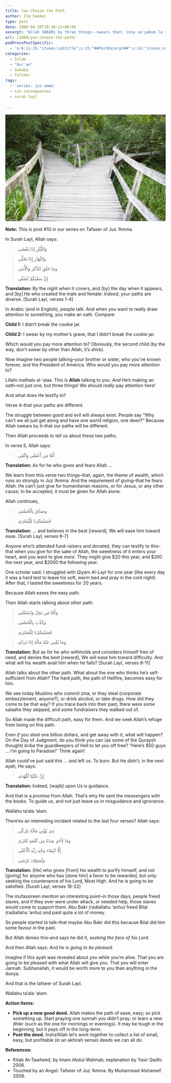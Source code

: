 ```yaml
---
title: You Choose the Path
author: Ilm Seeker
type: post
date: 2009-04-30T18:38:11+00:00
excerpt: "Allah SWEARS by three things--swears that: inna sa'yakum la shatta, that INDEED, your paths are different. Good and evil will always exist; there will always be division. What are these paths that He explains in subsequent verses of Surah Layl?"
url: /2009/you-choose-the-path/
podPressPostSpecific:
  - 'a:6:{s:15:"itunes:subtitle";s:15:"##PostExcerpt##";s:14:"itunes:summary";s:15:"##PostExcerpt##";s:15:"itunes:keywords";s:17:"##WordPressCats##";s:13:"itunes:author";s:10:"##Global##";s:15:"itunes:explicit";s:2:"No";s:12:"itunes:block";s:2:"No";}'
categories:
  - Islam
  - "Qur'an"
  - Sahaba
  - Tafseer
tags:
  - 'series: juz amma'
  - sin consequences
  - surah layl

---
```

<img src="/wp-content/uploads/forked-path.jpg" alt="forked-path" title="forked-path" class="alignnone size-full wp-image-1099" />

**Note:** This is post #10 in our series on Tafseer of Juz &#8216;Amma.

In Surah Layl, Allah says:

> وَاللَّيْلِ إِذَا يَغْشَى
  
> وَالنَّهَارِ إِذَا تَجَلَّى
  
> وَمَا خَلَقَ الذَّكَرَ وَالْأُنثَى
  
> إِنَّ سَعْيَكُمْ لَشَتَّى 

**Translation:** By the night when it covers, and [by] the day when it appears, and [by] He who created the male and female: _Indeed_, your paths are diverse. [Surah Layl, verses 1-4]

In Arabic (and in English), people talk. And when you want to really draw attention to something, you make an oath. Compare:

**Child 1:** I didn&#8217;t break the cookie jar.
  
**Child 2:** I swear by my mother&#8217;s grave, that I didn&#8217;t break the cookie jar.

Which would you pay more attention to? Obviously, the second child (by the way, don&#8217;t swear by other than Allah, it&#8217;s shirk).

Now imagine two people talking&#8211;your brother or sister, who you&#8217;ve known forever, and the President of America. Who would you pay more attention to?

Lillahi mathalu al-&#8216;alaa. This is **Allah** talking to you. _And_ He&#8217;s making an oath&#8211;not just one, but three things! We should _really_ pay attention here!

And what does He testify to?

Verse 4&#8211;that your paths are different.

<!--more-->

The struggle between good and evil will always exist. People say &#8220;Why can&#8217;t we all just get along and have one world religion, one deen?&#8221; Because Allah swears by it&#8211;that our paths will be different.

Then Allah proceeds to tell us about these two paths.

In verse 5, Allah says:

> أَمَّا مَن أَعْطَى وَاتَّقَى

**Translation:** As for he who gives and fears Allah &#8230;

We learn from this verse two things&#8211;that, again, the theme of wealth, which runs so strongly in Juz &#8216;Amma. And the requirement of giving&#8211;that he fears Allah. He can&#8217;t just give for humanitarian reasons, or for Jesus, or any other cause; to be accepted, it must be given for Allah alone.

Allah continues,

> وَصَدَّقَ بِالْحُسْنَى
  
> فَسَنُيَسِّرُهُ لِلْيُسْرَى 

**Translation:** &#8230; and believes in the best [reward], We will ease him toward ease. [Surah Layl, verses 6-7]

Anyone who&#8217;s attended fund-raisers and donated, they can testify to this&#8211;that when you give for the sake of Allah, the sweetness of it enters your heart, and you want to give _more_. They might give $20 this year, and $200 the next year, and $2000 the following year.

One scholar said: I struggled with Qiyam Al-Layl for one year (like every day it was a hard test to leave his soft, warm bed and pray in the cold night). After that, I tasted the sweetness for 20 years.

Because Allah eases the easy path.

Then Allah starts talking about other path:

> وَأَمَّا مَن بَخِلَ وَاسْتَغْنَى
  
> وَكَذَّبَ بِالْحُسْنَى
  
> فَسَنُيَسِّرُهُ لِلْعُسْرَى
  
> وَمَا يُغْنِي عَنْهُ مَالُهُ إِذَا تَرَدَّى 

**Translation:** But as for he who withholds and considers himself free of need, and denies the best [reward], We will ease him toward difficulty. And what will his wealth avail him when he falls? [Surah Layl, verses 8-11]

Allah talks about the other path. What about the one who thinks he&#8217;s self-sufficient from Allah? The hard path, the path of Hellfire, becomes easy for him.

We see today Muslims who commit zina, or they steal (corporate embezzlement, anyone?), or drink alcohol, or take drugs. How did they come to be that way? If you trace back into their past, there were some salaahs they skipped, and some fundraisers they walked out of.

So Allah made the difficult path, easy for them. And we seek Allah&#8217;s refuge from being on this path.

Even _if_ you steal one billion dollars, and get away with it, what will happen? On the Day of Judgment, do you think you can (as some of the Quraysh thought) _bribe_ the guardkeepers of Hell to let you off free? &#8220;Here&#8217;s $50 guys &#8230; I&#8217;m going to Paradise!&#8221; Think again!

Allah could&#8217;ve just said this &#8230; and left us. To burn. But He didn&#8217;t; in the next ayah, He says:

> إِنَّ عَلَيْنَا لَلْهُدَى 

**Translation:** Indeed, [wajib] upon Us is guidance.

And that is a promise from Allah. That&#8217;s why He sent the messengers with the books. To guide us, and not just leave us in misguidance and ignorance.

Wallahu ta&#8217;ala &#8216;alam.

There&#8217;es an interesting incident related to the last four verses? Allah says:

> ذِي يُؤْتِي مَالَهُ يَتَزَكَّى
  
> وَمَا لِأَحَدٍ عِندَهُ مِن نِّعْمَةٍ تُجْزَى
  
> إِلَّا ابْتِغَاء وَجْهِ رَبِّهِ الْأَعْلَى
  
> وَلَسَوْفَ يَرْضَى 

**Translation:** [He] who gives [from] his wealth to purify himself, and not [giving] for anyone who has [done him] a favor to be rewarded, but only seeking the countenance of his Lord, Most High. And he is going to be satisfied. [Surah Layl, verses 18-22]

The mufassireen mention an interesting point&#8211;in those days, people freed slaves, and if they ever were under attack, or needed help, those slaves would come to support them. Abu Bakr (radiallahu &#8216;anhu) freed Bilal (radiallahu &#8216;anhu) and paid quite a lot of money.

So people started to talk&#8211;that maybe Abu Bakr did this because Bilal did him some favour in the past. 

But Allah denies this&#8211;and says he did it, _seeking the face of his Lord_.

And then Allah says: _And he is going to be pleased._

Imagine if this ayah was revealed about _you_ while you&#8217;re alive. That you are going to be pleased with what Allah will give you. That you will enter Jannah. Subhanallah, it would be worth more to you than anything in the dunya.

And that is the tafseer of Surah Layl.

Wallahu ta&#8217;ala &#8216;alam.

**Action Items:**

  * **Pick up a new good deed.** Allah makes the path of ease, easy; so pick something up. Start praying one sunnah you didn&#8217;t pray; or learn a new dhikr (such as the one for mornings or evenings). It may be tough in the beginning, but it pays off in the long-term.
  * **Post the deed.** Insha&#8217;Allah let&#8217;s work together to collect a list of small, easy, but profitable (in an akhirah sense) deeds we can all do.

**References:**

  * Kitab At-Tawheed, by Imam Abdul-Wahhab; explanation by Yasir Qadhi. 2006.
  * Touched by an Angel: Tafseer of Juz &#8216;Amma. By Muhammad Alshareef. 2009.